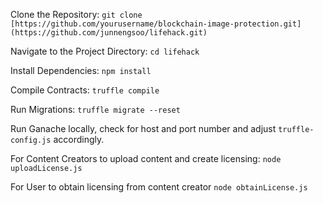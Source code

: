 Clone the Repository:
`git clone [https://github.com/yourusername/blockchain-image-protection.git](https://github.com/junnengsoo/lifehack.git)`

Navigate to the Project Directory:
`cd lifehack`

Install Dependencies:
`npm install`

Compile Contracts:
`truffle compile`

Run Migrations:
`truffle migrate --reset`

Run Ganache locally, check for host and port number and adjust `truffle-config.js` accordingly.

For Content Creators to upload content and create licensing:
`node uploadLicense.js`

For User to obtain licensing from content creator
`node obtainLicense.js`
